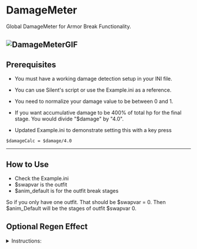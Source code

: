 
# DamageMeter
Global DamageMeter for Armor Break Functionality.

![DamageMeterGIF](https://github.com/a4happy20/DamageMeter/assets/84645516/2d30b4f0-7dce-40f0-8c04-48fbef527724)
---

## Prerequisites
				

- You must have a working damage detection setup in your INI file.
- You can use Silent's script or use the Example.ini as a reference.
  
  
- You need to normalize your damage value to be between 0 and 1.
- If you want accumulative damage to be 400% of total hp for the final stage. You would divide "$damage" by "4.0".
- Updated Example.ini to demonstrate setting this with a key press
				      
~~~
$damageCalc = $damage/4.0
~~~
***
				    
## How to Use
				   
- Check the Example.ini
- $swapvar is the outfit
- $anim_default is for the outfit break stages

So if you only have one outfit. That should be $swapvar = 0.
Then $anim_Default will be the stages of outfit $swapvar 0.

  
## Optional Regen Effect
<details>
  <summary>Instructions:</summary>
  <p>&nbsp;</p>

  ---

  <img src="https://github.com/a4happy20/DamageMeter/assets/84645516/b41c4499-f91d-4bcf-82d9-ecb1e1f63c19" alt="DamageMeter_Regen">

  ---
   - Add these lines to your characters INI.
   - You can change effect type with "alt+H"
   - You can set fps with "alt+U" (speed up/slow down the regen effect)
  ---	 
  ~~~
  [Present]
  if $active == 1
      run = CommandListRegen
  endif

  [TextureOverride"Character"Position]
  $\global\regenEffect\regenActive = 1

  [CommandListRegen]
  ; triggers at tubby and over 80% health.
  if $\global\regenEffect\tubby == 1 && $health >= 0.8
      $damageCalc = 0

      if $triggeredDefault != 0
          $\global\regenEffect\regenEffect = 1
      endif

      $triggeredDefault = 0
      $anim_Default = 0
      $triggerStage_counter = 0
  endif

  ;Full Clothing on Statue's Blessing Menu
  if $\global\regenEffect\statueBlessing == 1
      $damageCalc = 0
      $triggeredDefault = 0
      $anim_Default = 0
      $triggerStage_counter = 0
  endif
  ~~~
  ---
</details>
